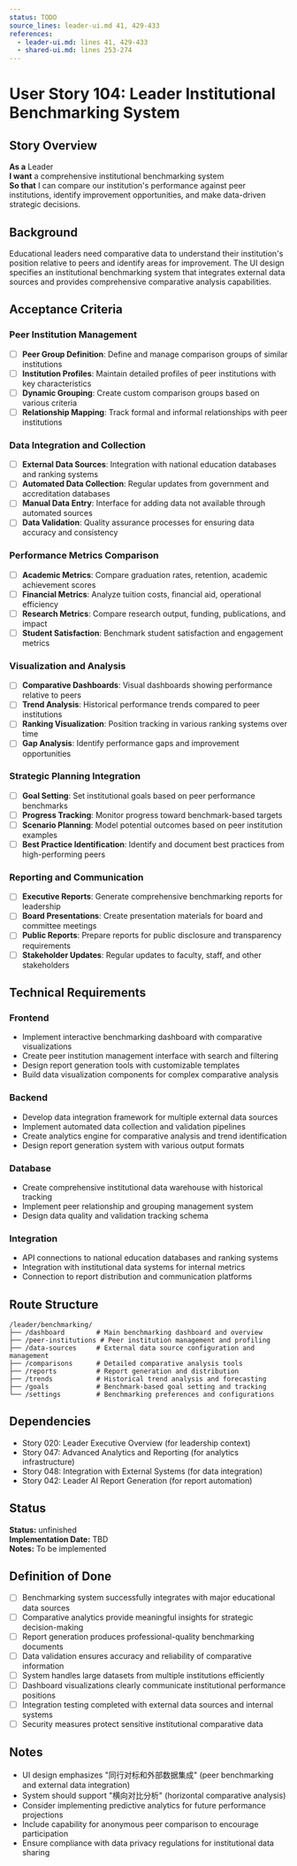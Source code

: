 ```yaml
---
status: TODO
source_lines: leader-ui.md 41, 429-433
references:
  - leader-ui.md: lines 41, 429-433
  - shared-ui.md: lines 253-274
---
```


# User Story 104: Leader Institutional Benchmarking System

## Story Overview

**As a** Leader  
**I want** a comprehensive institutional benchmarking system  
**So that** I can compare our institution's performance against peer institutions, identify improvement opportunities, and make data-driven strategic decisions.

## Background

Educational leaders need comparative data to understand their institution's position relative to peers and identify areas for improvement. The UI design specifies an institutional benchmarking system that integrates external data sources and provides comprehensive comparative analysis capabilities.

## Acceptance Criteria

### Peer Institution Management
- [ ] **Peer Group Definition**: Define and manage comparison groups of similar institutions
- [ ] **Institution Profiles**: Maintain detailed profiles of peer institutions with key characteristics
- [ ] **Dynamic Grouping**: Create custom comparison groups based on various criteria
- [ ] **Relationship Mapping**: Track formal and informal relationships with peer institutions

### Data Integration and Collection
- [ ] **External Data Sources**: Integration with national education databases and ranking systems
- [ ] **Automated Data Collection**: Regular updates from government and accreditation databases
- [ ] **Manual Data Entry**: Interface for adding data not available through automated sources
- [ ] **Data Validation**: Quality assurance processes for ensuring data accuracy and consistency

### Performance Metrics Comparison
- [ ] **Academic Metrics**: Compare graduation rates, retention, academic achievement scores
- [ ] **Financial Metrics**: Analyze tuition costs, financial aid, operational efficiency
- [ ] **Research Metrics**: Compare research output, funding, publications, and impact
- [ ] **Student Satisfaction**: Benchmark student satisfaction and engagement metrics

### Visualization and Analysis
- [ ] **Comparative Dashboards**: Visual dashboards showing performance relative to peers
- [ ] **Trend Analysis**: Historical performance trends compared to peer institutions
- [ ] **Ranking Visualization**: Position tracking in various ranking systems over time
- [ ] **Gap Analysis**: Identify performance gaps and improvement opportunities

### Strategic Planning Integration
- [ ] **Goal Setting**: Set institutional goals based on peer performance benchmarks
- [ ] **Progress Tracking**: Monitor progress toward benchmark-based targets
- [ ] **Scenario Planning**: Model potential outcomes based on peer institution examples
- [ ] **Best Practice Identification**: Identify and document best practices from high-performing peers

### Reporting and Communication
- [ ] **Executive Reports**: Generate comprehensive benchmarking reports for leadership
- [ ] **Board Presentations**: Create presentation materials for board and committee meetings
- [ ] **Public Reports**: Prepare reports for public disclosure and transparency requirements
- [ ] **Stakeholder Updates**: Regular updates to faculty, staff, and other stakeholders

## Technical Requirements

### Frontend
- Implement interactive benchmarking dashboard with comparative visualizations
- Create peer institution management interface with search and filtering
- Design report generation tools with customizable templates
- Build data visualization components for complex comparative analysis

### Backend
- Develop data integration framework for multiple external data sources
- Implement automated data collection and validation pipelines
- Create analytics engine for comparative analysis and trend identification
- Design report generation system with various output formats

### Database
- Create comprehensive institutional data warehouse with historical tracking
- Implement peer relationship and grouping management system
- Design data quality and validation tracking schema

### Integration
- API connections to national education databases and ranking systems
- Integration with institutional data systems for internal metrics
- Connection to report distribution and communication platforms

## Route Structure
```
/leader/benchmarking/
├── /dashboard        # Main benchmarking dashboard and overview
├── /peer-institutions # Peer institution management and profiling
├── /data-sources     # External data source configuration and management
├── /comparisons      # Detailed comparative analysis tools
├── /reports          # Report generation and distribution
├── /trends           # Historical trend analysis and forecasting
├── /goals            # Benchmark-based goal setting and tracking
└── /settings         # Benchmarking preferences and configurations
```

## Dependencies
- Story 020: Leader Executive Overview (for leadership context)
- Story 047: Advanced Analytics and Reporting (for analytics infrastructure)
- Story 048: Integration with External Systems (for data integration)
- Story 042: Leader AI Report Generation (for report automation)


## Status
**Status:** unfinished  
**Implementation Date:** TBD  
**Notes:** To be implemented
## Definition of Done
- [ ] Benchmarking system successfully integrates with major educational data sources
- [ ] Comparative analytics provide meaningful insights for strategic decision-making
- [ ] Report generation produces professional-quality benchmarking documents
- [ ] Data validation ensures accuracy and reliability of comparative information
- [ ] System handles large datasets from multiple institutions efficiently
- [ ] Dashboard visualizations clearly communicate institutional performance positions
- [ ] Integration testing completed with external data sources and internal systems
- [ ] Security measures protect sensitive institutional comparative data

## Notes
- UI design emphasizes "同行对标和外部数据集成" (peer benchmarking and external data integration)
- System should support "横向对比分析" (horizontal comparative analysis)
- Consider implementing predictive analytics for future performance projections
- Include capability for anonymous peer comparison to encourage participation
- Ensure compliance with data privacy regulations for institutional data sharing